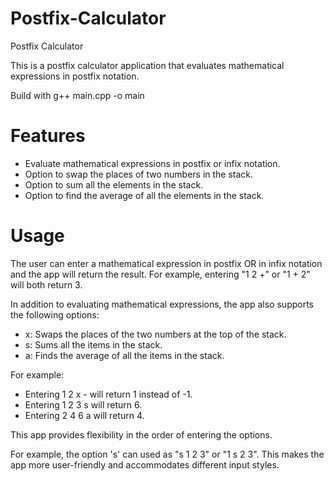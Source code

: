 # Postfix-Calculator

Postfix Calculator

This is a postfix calculator application that evaluates mathematical expressions in postfix notation.

Build with g++ main.cpp -o main

# Features

- Evaluate mathematical expressions in postfix or infix notation.
- Option to swap the places of two numbers in the stack.
- Option to sum all the elements in the stack.
- Option to find the average of all the elements in the stack.

# Usage

The user can enter a mathematical expression in postfix OR in infix notation and the app will return the result. For example, entering "1 2 +" or "1 + 2" will both return 3.

In addition to evaluating mathematical expressions, the app also supports the following options:

- x: Swaps the places of the two numbers at the top of the stack.
- s: Sums all the items in the stack.
- a: Finds the average of all the items in the stack.

For example:
- Entering 1 2 x - will return 1 instead of -1.
- Entering 1 2 3 s will return 6.
- Entering 2 4 6 a will return 4.

This app provides flexibility in the order of entering the options.

For example, the option 's' can used as "s 1 2 3" or "1 s 2 3".
This makes the app more user-friendly and accommodates different input styles.

